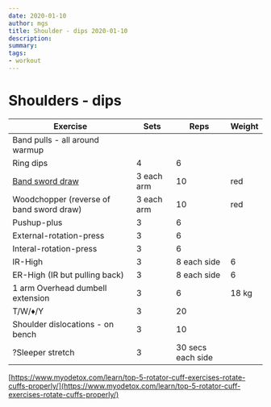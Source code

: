 ```yaml
---
date: 2020-01-10
author: mgs
title: Shoulder - dips 2020-01-10
description: 
summary: 
tags: 
- workout
---
```

# Shoulders - dips
|Exercise |Sets  |Reps  |  Weight|
|--|--|--|--|
|Band pulls - all around warmup||||
|Ring dips|4|6|
|[Band sword draw](/band-shoulder-sword-draw)|3 each arm|10|red|
|Woodchopper (reverse of band sword draw)|3 each arm|10|red|
|Pushup-plus|3|6||
|External-rotation-press|3|6||
|Interal-rotation-press|3|6||
|IR-High|3|8 each side|6|
|ER-High (IR but pulling back)|3|8 each side|6|
|1 arm Overhead dumbell extension|3|6|18 kg|
|T/W/♦/Y|3|20||
|Shoulder dislocations - on bench|3|10||
|?Sleeper stretch|3|30 secs each side|

[https://www.myodetox.com/learn/top-5-rotator-cuff-exercises-rotate-cuffs-properly/](https://www.myodetox.com/learn/top-5-rotator-cuff-exercises-rotate-cuffs-properly/)


<!--stackedit_data:
eyJoaXN0b3J5IjpbMTYyODk3MjYzNV19
-->